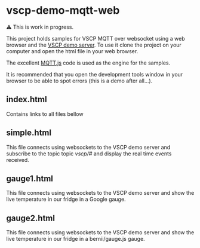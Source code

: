 # vscp-demo-mqtt-web

:warning: This is work in progress.

This project holds samples for VSCP MQTT over websocket using a web browser and the [VSCP demo server](https://github.com/grodansparadis/vscp/wiki/Demo). To use it clone the project on your computer and open the html file in your web browser.

The excellent [MQTT.js](https://github.com/mqttjs/MQTT.js) code is used as the engine for the samples. 

It is recommended that you open the development tools window in your browser to be able to spot errors (this is a demo after all...).

## index.html
Contains links to all files bellow

## simple.html
This file connects using websockets to the VSCP demo server and subscribe to the topic topic _vscp/#_ and display the real time events received. 

## gauge1.html
This file connects using websockets to the VSCP demo server and show the live temperature in our fridge in a Google gauge.

## gauge2.html
This file connects using websockets to the VSCP demo server and show the live temperature in our fridge in a bernii/gauge.js gauge.